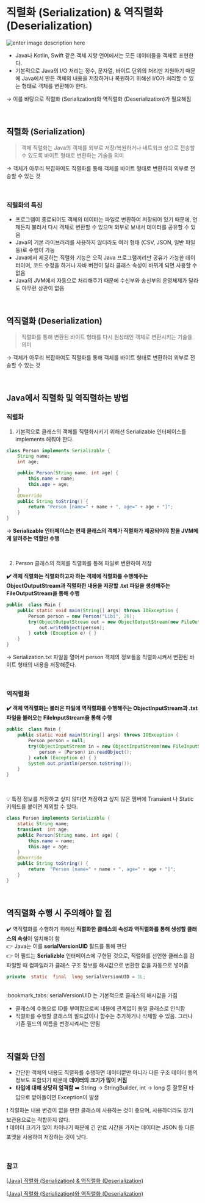 # 직렬화 (Serialization) & 역직렬화 (Deserialization)

![enter image description here](https://media.geeksforgeeks.org/wp-content/cdn-uploads/gq/2016/01/serialize-deserialize-java.png)

- Java나 Kotlin, Swift 같은 객체 지향 언어에서는 모든 데이터들을 객체로 표현한다.
- 기본적으로 Java의 I/O 처리는 정수, 문자열, 바이트 단위의 처리만 지원하기 때문에 Java에서 만든 객체의 내용을 저장하거나 복원하기 위해선 I/O가 처리할 수 있는 형태로 객체를 변환해야 한다.

&rarr; 이를 바탕으로 직렬화 (Serialization)와 역직렬화 (Deserialization)가 필요해짐

<br/>

## 직렬화 (Serialization)

> 객체 직렬화는 Java의 객체를 외부로 저장/복원하거나 네트워크 상으로 전송할 수 있도록 바이트 형태로 변환하는 기술을 의미

&rarr; 객체가 아무리 복잡하여도 직렬화를 통해 객체를 바이트 형태로 변환하여 외부로 전송할 수 있는 것

<br/>

### 직렬화의 특징

- 프로그램이 종료되어도 객체의 데이터는 파일로 변환하여 저장되어 있기 때문에, 언제든지 불러서 다시 객체로 변환할 수 있으며 외부로 보내서 데이터를 공유할 수 있음
- Java의 기본 라이브러리를 사용하지 않더라도 여러 형태 (CSV, JSON, 일반 파일 등)로 수행이 가능
- Java에서 제공하는 직렬화 기능은 오직 Java 프로그램끼리만 공유가 가능한 데이터이며, 코드 수정을 하거나 자바 버전이 달라 클래스 속성이 바뀌게 되면 사용할 수 없음
- Java의 JVM에서 자동으로 처리해주기 때문에 수신부와 송신부의 운영체제가 달라도 아무런 상관이 없음

<br/>

## 역직렬화 (Deserialization)

> 직렬화를 통해 변환된 바이트 형태를 다시 원상태인 객체로 변환시키는 기술을 의미

&rarr; 객체가 아무리 복잡하여도 직렬화를 통해 객체를 바이트 형태로 변환하여 외부로 전송할 수 있는 것

<br/>

## Java에서 직렬화 및 역직렬하는 방법

### 직렬화

1. 기본적으로 클래스의 객체를 직렬화시키기 위해선 Serializable 인터페이스를 implements 해줘야 한다.

```java
class Person implements Serializable {
	String name;
	int age;

	public Person(String name, int age) {
		this.name = name;
		this.age = age;
	}
	@Override
	public String toString() {
		return "Person [name=" + name + ", age=" + age + "]";
	}
}
```

&rarr; **Serializable 인터페이스는 현재 클래스의 객체가 직렬화가 제공되어야 함을 JVM에게 알려주는 역할만 수행**

<br/>

2. Person 클래스의 객체를 직렬화를 통해 파일로 변환하여 저장

**:heavy_check_mark: 객체 직렬화는 직렬화하고자 하는 객체에 직렬화를 수행해주는 ObjectOutputStream과 직렬화한 내용을 저장할 .txt 파일을 생성해주는 FileOutputStream을 통해 수행**

```java
public  class Main {
	public static void main(String[] args) throws IOException {
		Person person = new Person("Libi", 26);
		try(ObjectOutputStream out = new ObjectOutputStream(new FileOutputStream("Serialization.txt"))){
			out.writeObject(person);
		} catch (Exception e) { }
	}
}
```

&rarr; Serialization.txt 파일을 열어서 person 객체의 정보들을 직렬화시켜서 변환된 바이트 형태의 내용을 저장해준다.

<br/>

### 역직렬화

**:heavy_check_mark: 객체 역직렬화는 불러온 파일에 역직렬화를 수행해주는 ObjectInputStream과 .txt 파일을 불러오는 FileInputStream을 통해 수행**

```java
public  class Main {
	public static void main(String[] args) throws IOException {
		Person person = null;
		try(ObjectInputStream in = new ObjectInputStream(new FileInputStream("Serialization.txt"))){
			person = (Person) in.readObject();
		} catch (Exception e) { }
		System.out.println(person.toString());
	}
}
```

<br/>

:bulb: 특정 정보를 저장하고 싶지 않다면 저장하고 싶지 않은 멤버에 Transient 나 Static 키워드를 붙이면 제외할 수 있다.

```java
class Person implements Serializable {
	static String name;
	transient  int age;
	public Person(String name, int age) {
		this.name = name;
		this.age = age;
	}
	@Override
	public String toString() {
		return  "Person [name=" + name + ", age=" + age + "]";
	}
}
```

<br/>

## 역직렬화 수행 시 주의해야 할 점

:heavy_check_mark: 역직렬화를 수행하기 위해선 **직렬화한 클래스의 속성과 역직렬화를 통해 생성할 클래스의 속성**이 일치해야 함<br/>
:point_right: Java는 이를 **serialVersionUID** 필드를 통해 판단<br/>
:point_right: 이 필드는 **Serializble** 인터페이스에 구현된 것으로, 직렬화를 선언한 클래스를 컴파일할 때 컴파일러가 클래스 구조 정보를 해시값으로 변환한 값을 자동으로 넣어줌

```java
private  static  final  long serialVersionUID = 1L;
```

<br/>
:bookmark_tabs: serialVersionUID 는 기본적으로 클래스의 해시값을 가짐<br/>

- 클래스에 수동으로 ID를 부여함으로써 내용에 관계없이 동일 클래스로 인식함
- 직렬화를 수행할 클래스의 필드값이나 함수는 추가하거나 삭제할 수 있음. 그러나 기존 필드의 이름을 변경시켜서는 안됨

<br/>

## 직렬화 단점

- 간단한 객체의 내용도 직렬화를 수행하면 데이터뿐만 아니라 다른 구조 데이터 등의 정보도 포함되기 때문에 **데이터의 크기가 많이 커짐**
- **타입에 대해 상당히 엄격함**
  :arrow_right: String &rarr; StringBuilder, int &rarr; long 등 잘못된 타입으로 받아들이면 Exception이 발생

:exclamation: 직렬화는 내용 변경이 없을 만한 클래스에 사용하는 것이 좋으며, 사용하더라도 장기 보관용으로는 적합하지 않다.
<br/>
:exclamation: 데이터 크기가 많이 차이나기 때문에 긴 만료 시간을 가지는 데이터는 JSON 등 다른 포맷을 사용하여 저장하는 것이 낫다.

<br/>

### 참고

[[Java] 직렬화 (Serialization) & 역직렬화 (Deserialization)](https://sorjfkrh5078.tistory.com/89)

[[Java] 직렬화 (Serialization)와 역직렬화 (Deserialization)](https://forstudy.tistory.com/11)
